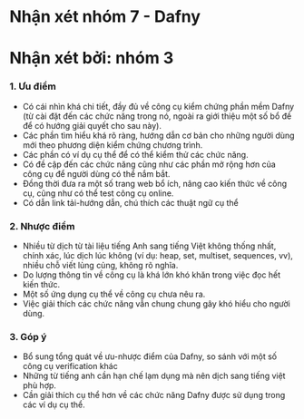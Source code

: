 # Nhận xét nhóm 7 - Dafny
# Nhận xét bởi: nhóm 3

### 1. Ưu điểm
- Có cái nhìn khá chi tiết, đầy đủ về công cụ kiểm chứng phần mềm Dafny
(từ cài đặt đến các chức năng trong nó, ngoài ra giới thiệu một số
bổ đề để có hướng giải quyết cho sau này).
- Các phần tìm hiểu khá rõ ràng, hướng dẫn cơ bản cho những người dùng
mới theo phương diện kiểm chứng chương trình.
- Các phần có ví dụ cụ thể để có thể kiểm thử các chức năng.
- Có đề cập đến các chức năng cũng như các phần mở rộng hơn của công cụ để 
người dùng có thể nắm bắt.
- Đồng thời đưa ra một số trang web bổ ích, nâng cao kiến thức về công cụ, 
cũng như có thể test công cụ online.
-	Có dẫn link tải-hướng dẫn, chú thích các thuật ngữ cụ thể
### 2. Nhược điểm
- Nhiều từ dịch từ tài liệu tiếng Anh sang tiếng Việt không thống nhất, chính xác, lúc dịch lúc không (ví dụ: heap, set, multiset, sequences, vv), nhiều chỗ viết lủng củng, không rõ nghĩa.
- Do lượng thông tin về công cụ là khá lớn khó khăn trong việc đọc hết kiến thức.
- Một số ứng dụng cụ thể về công cụ chưa nêu ra.
- Việc giải thích các chức năng vẫn chung chung gây khó hiểu cho người dùng.

### 3. Góp ý
- Bổ sung tổng quát về ưu-nhược điểm của Dafny, so sánh với một số công cụ verification khác
- Những từ tiếng anh cần hạn chế lạm dụng mà nên dịch sang tiếng việt phù hợp.
- Cần giải thích cụ thể hơn về các chức năng Dafny được sử dụng trong các ví dụ cụ thể.
